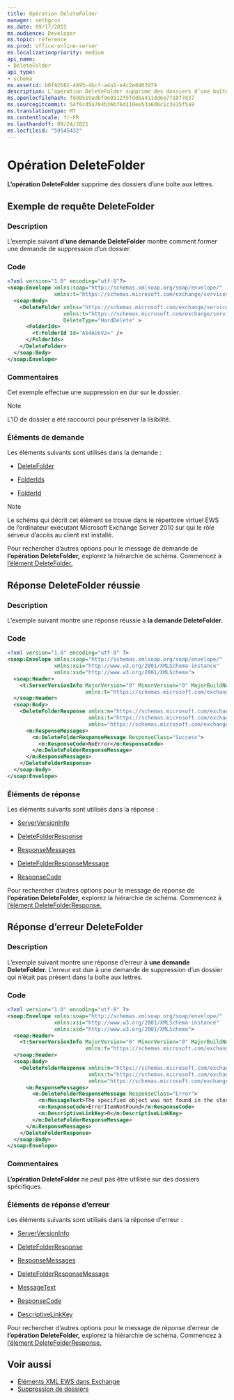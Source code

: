 ```yaml
---
title: Opération DeleteFolder
manager: sethgros
ms.date: 09/17/2015
ms.audience: Developer
ms.topic: reference
ms.prod: office-online-server
ms.localizationpriority: medium
api_name:
- DeleteFolder
api_type:
- schema
ms.assetid: b0f92682-4895-4bcf-a4a1-e4c2e8403979
description: L’opération DeleteFolder supprime des dossiers d’une boîte aux lettres.
ms.openlocfilehash: fdd8519adbf9e0112f5fdd6a411dd6e7710f7d37
ms.sourcegitcommit: 54f6cd5a704b36b76d110ee53a6d6c1c3e15f5a9
ms.translationtype: MT
ms.contentlocale: fr-FR
ms.lasthandoff: 09/24/2021
ms.locfileid: "59545432"
---
```

# <a name="deletefolder-operation"></a>Opération DeleteFolder

**L’opération DeleteFolder** supprime des dossiers d’une boîte aux lettres. 
  
## <a name="deletefolder-request-example"></a>Exemple de requête DeleteFolder

### <a name="description"></a>Description

L’exemple suivant **d’une demande DeleteFolder** montre comment former une demande de suppression d’un dossier. 
  
### <a name="code"></a>Code

```XML
<?xml version="1.0" encoding="utf-8"?>
<soap:Envelope xmlns:soap="http://schemas.xmlsoap.org/soap/envelope/"
               xmlns:t="https://schemas.microsoft.com/exchange/services/2006/types">
  <soap:Body>
    <DeleteFolder xmlns="https://schemas.microsoft.com/exchange/services/2006/messages"
                  xmlns:t="https://schemas.microsoft.com/exchange/services/2006/types" 
                  DeleteType="HardDelete" >
      <FolderIds>
        <t:FolderId Id="AS4AUnVz=" />
      </FolderIds>
    </DeleteFolder>
  </soap:Body>
</soap:Envelope>
```

### <a name="comments"></a>Commentaires

Cet exemple effectue une suppression en dur sur le dossier.
  
> [!NOTE]
> L’ID de dossier a été raccourci pour préserver la lisibilité. 
  
### <a name="request-elements"></a>Éléments de demande

Les éléments suivants sont utilisés dans la demande :
  
- [DeleteFolder](deletefolder.md)
    
- [FolderIds](folderids.md)
    
- [FolderId](folderid.md)
    
> [!NOTE]
> Le schéma qui décrit cet élément se trouve dans le répertoire virtuel EWS de l’ordinateur exécutant Microsoft Exchange Server 2010 sur qui le rôle serveur d’accès au client est installé. 
  
Pour rechercher d’autres options pour le message de demande de **l’opération DeleteFolder,** explorez la hiérarchie de schéma. Commencez à [l’élément DeleteFolder.](deletefolder.md) 
  
## <a name="successful-deletefolder-response"></a>Réponse DeleteFolder réussie

### <a name="description"></a>Description

L’exemple suivant montre une réponse réussie à **la demande DeleteFolder.** 
  
### <a name="code"></a>Code

```XML
<?xml version="1.0" encoding="utf-8" ?>
<soap:Envelope xmlns:soap="http://schemas.xmlsoap.org/soap/envelope/" 
               xmlns:xsi="http://www.w3.org/2001/XMLSchema-instance" 
               xmlns:xsd="http://www.w3.org/2001/XMLSchema">
  <soap:Header>
    <t:ServerVersionInfo MajorVersion="8" MinorVersion="0" MajorBuildNumber="595" MinorBuildNumber="0" 
                         xmlns:t="https://schemas.microsoft.com/exchange/services/2006/types" />
  </soap:Header>
  <soap:Body>
    <DeleteFolderResponse xmlns:m="https://schemas.microsoft.com/exchange/services/2006/messages" 
                          xmlns:t="https://schemas.microsoft.com/exchange/services/2006/types" 
                          xmlns="https://schemas.microsoft.com/exchange/services/2006/messages">
      <m:ResponseMessages>
        <m:DeleteFolderResponseMessage ResponseClass="Success">
          <m:ResponseCode>NoError</m:ResponseCode>
        </m:DeleteFolderResponseMessage>
      </m:ResponseMessages>
    </DeleteFolderResponse>
  </soap:Body>
</soap:Envelope>
```

### <a name="response-elements"></a>Éléments de réponse

Les éléments suivants sont utilisés dans la réponse :
  
- [ServerVersionInfo](serverversioninfo.md)
    
- [DeleteFolderResponse](deletefolderresponse.md)
    
- [ResponseMessages](responsemessages.md)
    
- [DeleteFolderResponseMessage](deletefolderresponsemessage.md)
    
- [ResponseCode](responsecode.md)
    
Pour rechercher d’autres options pour le message de réponse de **l’opération DeleteFolder,** explorez la hiérarchie de schéma. Commencez à [l’élément DeleteFolderResponse.](deletefolderresponse.md) 
  
## <a name="deletefolder-error-response"></a>Réponse d’erreur DeleteFolder

### <a name="description"></a>Description

L’exemple suivant montre une réponse d’erreur à **une demande DeleteFolder.** L’erreur est due à une demande de suppression d’un dossier qui n’était pas présent dans la boîte aux lettres. 
  
### <a name="code"></a>Code

```XML
<?xml version="1.0" encoding="utf-8" ?>
<soap:Envelope xmlns:soap="http://schemas.xmlsoap.org/soap/envelope/" 
               xmlns:xsi="http://www.w3.org/2001/XMLSchema-instance" 
               xmlns:xsd="http://www.w3.org/2001/XMLSchema">
  <soap:Header>
    <t:ServerVersionInfo MajorVersion="8" MinorVersion="0" MajorBuildNumber="595" MinorBuildNumber="0" 
                         xmlns:t="https://schemas.microsoft.com/exchange/services/2006/types" />
  </soap:Header>
  <soap:Body>
    <DeleteFolderResponse xmlns:m="https://schemas.microsoft.com/exchange/services/2006/messages" 
                          xmlns:t="https://schemas.microsoft.com/exchange/services/2006/types" 
                          xmlns="https://schemas.microsoft.com/exchange/services/2006/messages">
      <m:ResponseMessages>
        <m:DeleteFolderResponseMessage ResponseClass="Error">
          <m:MessageText>The specified object was not found in the store.</m:MessageText>
          <m:ResponseCode>ErrorItemNotFound</m:ResponseCode>
          <m:DescriptiveLinkKey>0</m:DescriptiveLinkKey>
        </m:DeleteFolderResponseMessage>
      </m:ResponseMessages>
    </DeleteFolderResponse>
  </soap:Body>
</soap:Envelope>
```

### <a name="comments"></a>Commentaires

**L’opération DeleteFolder** ne peut pas être utilisée sur des dossiers spécifiques. 
  
### <a name="error-response-elements"></a>Éléments de réponse d’erreur

Les éléments suivants sont utilisés dans la réponse d'erreur :
  
- [ServerVersionInfo](serverversioninfo.md)
    
- [DeleteFolderResponse](deletefolderresponse.md)
    
- [ResponseMessages](responsemessages.md)
    
- [DeleteFolderResponseMessage](deletefolderresponsemessage.md)
    
- [MessageText](messagetext.md)
    
- [ResponseCode](responsecode.md)
    
- [DescriptiveLinkKey](descriptivelinkkey.md)
    
Pour rechercher d’autres options pour le message de réponse d’erreur de **l’opération DeleteFolder,** explorez la hiérarchie de schéma. Commencez à [l’élément DeleteFolderResponse.](deletefolderresponse.md) 
  
## <a name="see-also"></a>Voir aussi

- [Éléments XML EWS dans Exchange](ews-xml-elements-in-exchange.md)
- [Suppression de dossiers](https://msdn.microsoft.com/library/1958add5-5071-4239-adb2-40f7a7d74aee%28Office.15%29.aspx)

